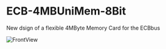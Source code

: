 # ECB-4MBUniMem-8Bit
New dsign of a flexible 4MByte Memory Card for the ECBbus

![FrontView](https://github.com/hjkit/ECB-4MBUniMem-8Bit/Pictures/4MBUniMem-8Bit-Besteuckungseite.png)

